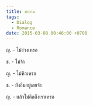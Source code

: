 ```yaml
---
title: คำถาม
tags:
  - Dialog
  - Romance
date: 2015-03-08 00:46:00 +0700
---
```


ญ. - ไม่ง่วงเหรอ

ช. - ไม่จ้า

ญ. - ไม่หิวเหรอ

ช. - ยังอิ่มอยู่เลยจ้า

ญ. - แล้วไม่คิดถึงเราเหรอ
